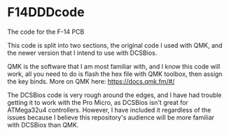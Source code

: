 # F14DDDcode
The code for the F-14 PCB

This code is split into two sections, the original code I used with QMK, and the newer version that I intend to use with DCSBios.

QMK is the software that I am most familiar with, and I know this code will work, all you need to do is flash the hex file with QMK toolbox, then assign the key binds.
More on QMK here: https://docs.qmk.fm/#/

The DCSBios code is very rough around the edges, and I have had trouble getting it to work with the Pro Micro, as DCSBios isn't great for ATMega32u4 controllers. However, I have included it regardless of the issues because I believe this repository's audience will be more familiar with DCSBios than QMK.
